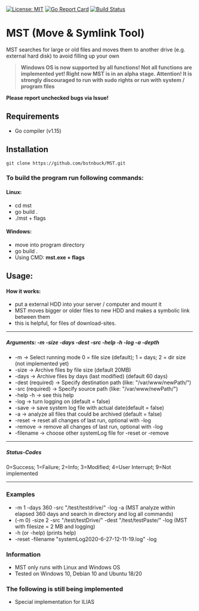 [![License: MIT](https://img.shields.io/badge/License-MIT-blue.svg)](https://github.com/bstnbuck/Simple-Go-Blockchain/blob/master/LICENSE)
[![Go Report Card](https://goreportcard.com/badge/github.com/bstnbuck/MST)](https://goreportcard.com/report/github.com/bstnbuck/MST)
[![Build Status](https://travis-ci.org/bstnbuck/MST.svg?branch=master)](https://travis-ci.org/bstnbuck/MST)
# MST (Move & Symlink Tool)

MST searches for large or old files and moves them to another drive (e.g. external hard disk) to avoid filling up your own

>**Windows OS is now supported by all functions! Not all functions are implemented yet! Right now MST is in an alpha stage.
  Attention! It is strongly discouraged to run with sudo rights	or run with system / program files**

**Please report unchecked bugs via Issue!**

## Requirements
* Go compiler (v1.15)

## Installation
`git clone https://github.com/bstnbuck/MST.git`

### To build the program run following commands:
#### Linux:    
  * cd mst
  * go build .
  * ./mst + flags

#### Windows:  
  * move into program directory
  * go build .
  * Using CMD: **mst.exe + flags**

## Usage:
#### How it works:
- put a external HDD into your server / computer and mount it
- MST moves bigger or older files to new HDD and makes a symbolic link between them
- this is helpful, for files of download-sites.
***
##### Arguments: 	**-m -size -days -dest -src -help -h -log -a -depth**
- -m -> Select running mode 0 = file size (default); 1 = days; 2 = dir size (not implemented yet)
- -size -> Archive files by file size (default 20MB)
- -days -> Archive files by days (last modified) (default 60 days)
- -dest (required) -> Specify destination path (like: "/var/www/newPath/")
- -src (required) -> Specify source path (like: "/var/www/newPath/")
- -help -h -> see this help
- -log	-> turn logging on (default = false)
- -save	-> save system log file with actual date(default = false)
- -a -> analyze all files that could be archived (default = false)
- -reset	-> reset all changes of last run, optional with -log
- -remove -> remove all changes of last run, optional with -log
- -filename	-> choose other systemLog file for -reset or -remove
***
##### Status-Codes
0=Success; 1=Failure; 2=Info; 3=Modified; 4=User Interrupt; 9=Not implemented
***

### Examples
- -m 1 -days 360 -src "/test/testdrive/" -log -a (MST analyze within elapsed 360 days and search in directory and log all commands)
- (-m 0) -size 2 -src "/test/testDrive/" -dest "/test/testPaste/" -log (MST with filesize = 2 MB and logging)
- -h (or -help) (prints help)
- -reset -filename "systemLog2020-6-27-12-11-19.log" -log


### Information
- MST only runs with Linux and Windows OS
- Tested on Windows 10, Debian 10 and Ubuntu 18/20

### The following is still being implemented
* Special implementation for ILIAS
